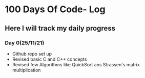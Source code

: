 # 100 Days Of Code- Log
## Here I will track my daily progress

### Day 0(25/11/21)
* Github repo set up
* Revised basic C and C++ concepts
* Revised few Algorithms like QuickSort ans Strassen's matrix multiplication
